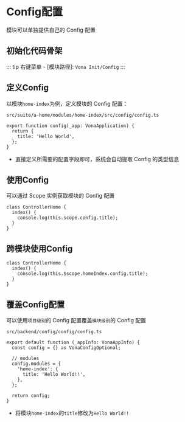 # Config配置

模块可以单独提供自己的 Config 配置

## 初始化代码骨架

::: tip
右键菜单 - [模块路径]: `Vona Init/Config`
:::

## 定义Config

以模块`home-index`为例，定义模块的 Config 配置：

`src/suite/a-home/modules/home-index/src/config/config.ts`

```typescript{3}
export function config(_app: VonaApplication) {
  return {
    title: 'Hello World',
  };
}
```

- 直接定义所需要的配置字段即可，系统会自动提取 Config 的类型信息

## 使用Config

可以通过 Scope 实例获取模块的 Config 配置

```typescript{3}
class ControllerHome {
  index() {
    console.log(this.scope.config.title);
  }
}
```

## 跨模块使用Config

```typescript{3}
class ControllerHome {
  index() {
    console.log(this.$scope.homeIndex.config.title);
  }
}
```

## 覆盖Config配置

可以使用`项目级别`的 Config 配置覆盖`模块级别`的 Config 配置

`src/backend/config/config/config.ts`

```typescript{6-8}
export default function (_appInfo: VonaAppInfo) {
  const config = {} as VonaConfigOptional;

  // modules
  config.modules = {
    'home-index': {
      title: 'Hello World!!',
    },
  };

  return config;
}
```

- 将模块`home-index`的`title`修改为`Hello World!!`
